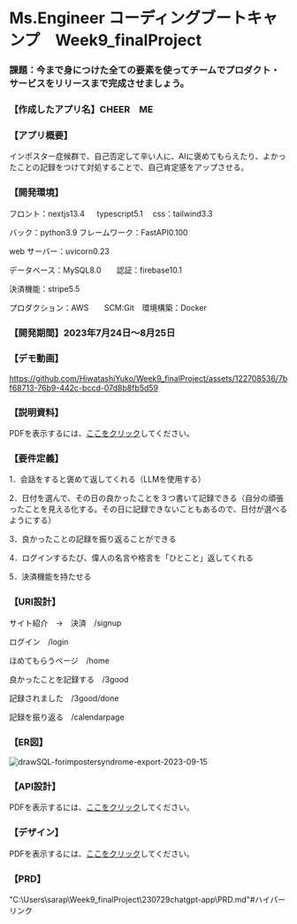 # Ms.Engineer コーディングブートキャンプ　Week9_finalProject

### 課題：今まで身につけた全ての要素を使ってチームでプロダクト・サービスをリリースまで完成させましょう。　　　　

### 【作成したアプリ名】CHEER　ME

### 【アプリ概要】

インポスター症候群で、自己否定して辛い人に、AIに褒めてもらえたり、よかったことの記録をつけて対処することで、自己肯定感をアップさせる。

### 【開発環境】

フロント：nextjs13.4 　 typescript5.1 　css：tailwind3.3

バック：python3.9  フレームワーク：FastAPI0.100   

web サーバー：uvicorn0.23

データベース：MySQL8.0　　認証：firebase10.1　　

決済機能：stripe5.5 

プロダクション：AWS　　SCM:Git　環境構築：Docker

### 【開発期間】2023年7月24日～8月25日

### 【デモ動画】

https://github.com/HiwatashiYuko/Week9_finalProject/assets/122708536/7bf68713-76b9-442c-bccd-07d8b8fb5d59

### 【説明資料】

<object data="./%E7%99%BA%E8%A1%A8%E8%B3%87%E6%96%99_CHEERME%E7%B4%B9%E4%BB%8B%E8%B3%87%E6%96%99.pdf" type="application/pdf" width="100%" height="100%">
    <p>PDFを表示するには、<a href="./%E7%99%BA%E8%A1%A8%E8%B3%87%E6%96%99_CHEERME%E7%B4%B9%E4%BB%8B%E8%B3%87%E6%96%99.pdf">ここをクリック</a>してください。</p>
</object>


### 【要件定義】

1．会話をすると褒めて返してくれる（LLMを使用する）

2．日付を選んで、その日の良かったことを３つ書いて記録できる（自分の頑張ったことを見える化する。その日に記録できないこともあるので、日付が選べるようにする）

3．良かったことの記録を振り返ることができる

4．ログインするたび、偉人の名言や格言を「ひとこと」返してくれる

5．決済機能を持たせる

### 【URI設計】

サイト紹介　→　決済　/signup 

ログイン　/login

ほめてもらうページ　/home

良かったことを記録する　/3good

記録されました　/3good/done

記録を振り返る　/calendarpage

### 【ER図】

![drawSQL-forimpostersyndrome-export-2023-09-15](https://github.com/HiwatashiYuko/Week9_finalProject/assets/122708536/f8212b5f-a86f-4410-ad9a-91a005c74db7)

### 【API設計】

<object data="./CHEER ME API設計.pdf" type="application/pdf" width="100%" height="100%">
    <p>PDFを表示するには、<a href="./CHEER ME API設計.pdf">ここをクリック</a>してください。</p>
</object>

### 【デザイン】

<object data="./CHEER%20ME%20デザイン.pdf" type="application/pdf" width="100%" height="100%">
    <p>PDFを表示するには、<a href="./CHEER%20ME%20デザイン.pdf">ここをクリック</a>してください。</p>
</object>

### 【PRD】

"C:\Users\sarap\Week9_finalProject\230729chatgpt-app\PRD.md"#ハイパーリンク



